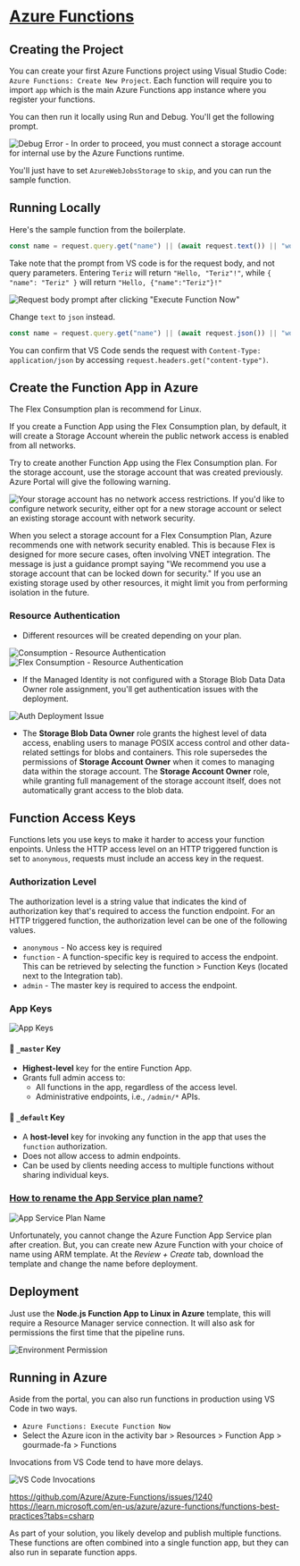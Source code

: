 # [Azure Functions](https://learn.microsoft.com/en-us/azure/azure-functions/create-first-function-vs-code-typescript?pivots=nodejs-model-v4)

## Creating the Project

You can create your first Azure Functions project using Visual Studio Code: `Azure Functions: Create New Project`. Each function will require you to import `app` which is the main Azure Functions app instance where you register your functions.

You can then run it locally using Run and Debug. You'll get the following prompt.

![Debug Error - In order to proceed, you must connect a storage account for internal use by the Azure Functions runtime.](assets/05-function-apps/01-debug-pop-up.png)

You'll just have to set `AzureWebJobsStorage` to `skip`, and you can run the sample function.

## Running Locally

Here's the sample function from the boilerplate.

```javascript
const name = request.query.get("name") || (await request.text()) || "world";
```

Take note that the prompt from VS code is for the request body, and not query parameters. Entering `Teriz` will return `"Hello, "Teriz"!"`, while `{ "name": "Teriz" }` will return `"Hello, {"name":"Teriz"}!"`

![Request body prompt after clicking "Execute Function Now"](assets/05-function-apps/02-request-body-prompt.png)

Change `text` to `json` instead.

```javascript
const name = request.query.get("name") || (await request.json()) || "world";
```

You can confirm that VS Code sends the request with `Content-Type: application/json` by accessing `request.headers.get("content-type")`.

## Create the Function App in Azure

The Flex Consumption plan is recommend for Linux.

If you create a Function App using the Flex Consumption plan, by default, it will create a Storage Account wherein the public network access is enabled from all networks.

Try to create another Function App using the Flex Consumption plan. For the storage account, use the storage account that was created previously. Azure Portal will give the following warning.

![Your storage account has no network access restrictions. If you'd like to configure network security, either opt for a new storage account or select an existing storage account with network security.](assets/05-function-apps/03-network-access-restrictions.png)

When you select a storage account for a Flex Consumption Plan, Azure recommends one with network security enabled. This is because Flex is designed for more secure cases, often involving VNET integration. The message is just a guidance prompt saying "We recommend you use a storage account that can be locked down for security." If you use an existing storage used by other resources, it might limit you from performing isolation in the future.

### Resource Authentication

- Different resources will be created depending on your plan.

![Consumption - Resource Authentication](assets/05-function-apps/04-consumption-auth.png)
![Flex Consumption - Resource Authentication](assets/05-function-apps/05-flex-consumption-auth.png)

- If the Managed Identity is not configured with a Storage Blob Data Data Owner role assignment, you'll get authentication issues with the deployment.

![Auth Deployment Issue](assets/05-function-apps/06-auth-deployment-issue.png)

- The **Storage Blob Data Owner** role grants the highest level of data access, enabling users to manage POSIX access control and other data-related settings for blobs and containers. This role supersedes the permissions of **Storage Account Owner** when it comes to managing data within the storage account. The **Storage Account Owner** role, while granting full management of the storage account itself, does not automatically grant access to the blob data.

## Function Access Keys

Functions lets you use keys to make it harder to access your function enpoints. Unless the HTTP access level on an HTTP triggered function is set to `anonymous`, requests must include an access key in the request.

### Authorization Level

The authorization level is a string value that indicates the kind of authorization key that's required to access the function endpoint. For an HTTP triggered function, the authorization level can be one of the following values.

- `anonymous` - No access key is required
- `function` - A function-specific key is required to access the endpoint. This can be retrieved by selecting the function > Function Keys (located next to the Integration tab).
- `admin` - The master key is required to access the endpoint.

### App Keys

![App Keys](assets/05-function-apps/07-app-keys.png)

#### 🔑 `_master` Key

- **Highest-level** key for the entire Function App.
- Grants full admin access to:
  - All functions in the app, regardless of the access level.
  - Administrative endpoints, i.e., `/admin/*` APIs.

#### 🔑 `_default` Key

- A **host-level** key for invoking any function in the app that uses the `function` authorization.
- Does not allow access to admin endpoints.
- Can be used by clients needing access to multiple functions without sharing individual keys.

### [How to rename the App Service plan name?](https://jaliyaudagedara.blogspot.com/2020/08/azure-functions-consumption-plan-custom.html)

![App Service Plan Name](assets/05-function-apps/08-app-service-plan-name.png)

Unfortunately, you cannot change the Azure Function App Service plan after creation. But, you can create new Azure Function with your choice of name using ARM template. At the _Review + Create_ tab, download the template and change the name before deployment.

## Deployment

Just use the **Node.js Function App to Linux in Azure** template, this will require a Resource Manager service connection. It will also ask for permissions the first time that the pipeline runs.

![Environment Permission](assets/05-function-apps/09-env-permission.png)

## Running in Azure

Aside from the portal, you can also run functions in production using VS Code in two ways.

- `Azure Functions: Execute Function Now`
- Select the Azure icon in the activity bar > Resources > Function App > gourmade-fa > Functions

Invocations from VS Code tend to have more delays.

![VS Code Invocations](assets/05-function-apps/10-vs-code-invocations.png)

https://github.com/Azure/Azure-Functions/issues/1240
https://learn.microsoft.com/en-us/azure/azure-functions/functions-best-practices?tabs=csharp

As part of your solution, you likely develop and publish multiple functions. These functions are often combined into a single function app, but they can also run in separate function apps.
